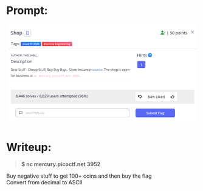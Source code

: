 <h1>
  Prompt:
</h1>

![alt text](prompt.png)

<h1>
  Writeup:
</h1>

> **$ nc mercury.picoctf.net 3952** <br>

<p>Buy negative stuff to get 100+ coins and then buy the flag<br>
Convert from decimal to ASCII</p>
